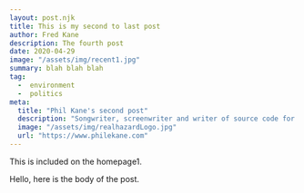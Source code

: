 ```yaml
---
layout: post.njk
title: This is my second to last post
author: Fred Kane
description: The fourth post
date: 2020-04-29
image: "/assets/img/recent1.jpg"
summary: blah blah blah
tag:
  -  environment
  -  politics
meta:
  title: "Phil Kane's second post"
  description: "Songwriter, screenwriter and writer of source code for web applications."
  image: "/assets/img/realhazardLogo.jpg"
  url: "https://www.philekane.com"
---
```

<!-- Excerpt Start -->
This is included on the homepage1.
<!-- Excerpt End -->
Hello, here is the body of the post.